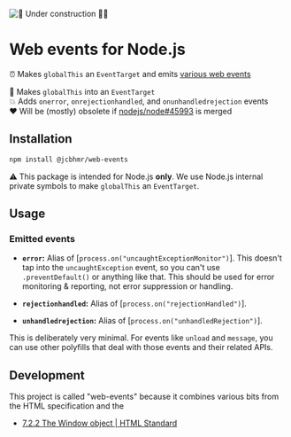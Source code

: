 ![🚧 Under construction 👷‍♂️](https://i.imgur.com/LEP2R3N.png)

# Web events for Node.js

⏰ Makes `globalThis` an `EventTarget` and emits [various web events]

<div align="center">

</div>

🚀 Makes `globalThis` into an `EventTarget` \
💥 Adds `onerror`, `onrejectionhandled`, and `onunhandledrejection` events \
❤️ Will be (mostly) obsolete if [nodejs/node#45993] is merged

## Installation

```sh
npm install @jcbhmr/web-events
```

⚠️ This package is intended for Node.js **only**. We use Node.js internal
private symbols to make `globalThis` an `EventTarget`.

## Usage

### Emitted events

- **`error`:** Alias of [`process.on("uncaughtExceptionMonitor")`]. This doesn't
  tap into the `uncaughtException` event, so you can't use `.preventDefault()`
  or anything like that. This should be used for error monitoring & reporting,
  not error suppression or handling.

- **`rejectionhandled`:** Alias of [`process.on("rejectionHandled")`].

- **`unhandledrejection`:** Alias of [`process.on("unhandledRejection")`].

This is deliberately very minimal. For events like `unload` and `message`, you
can use other polyfills that deal with those events and their related APIs.

## Development

This project is called "web-events" because it combines various bits from the
HTML specification and the

- [7.2.2 The Window object | HTML Standard](https://html.spec.whatwg.org/multipage/nav-history-apis.html#the-window-object)

<!-- prettier-ignore-start -->
[various web events]: #emitted-events
[`process.on("beforeExit")`]: https://nodejs.org/api/process.html#process_event_beforeexit
[`process.on("exit")`]: https://nodejs.org/api/process.html#process_event_exit
[`src/polyfill.ts`]: src/polyfill.ts
[nodejs/node#45993]: https://github.com/nodejs/node/pull/45993
<!-- prettier-ignore-end -->
